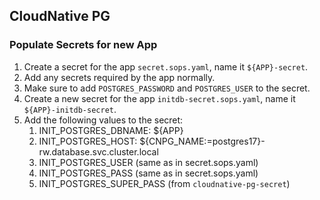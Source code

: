 ## CloudNative PG

### Populate Secrets for new App

1. Create a secret for the app `secret.sops.yaml`, name it `${APP}-secret`.
2. Add any secrets required by the app normally.
3. Make sure to add `POSTGRES_PASSWORD` and `POSTGRES_USER` to the secret.
4. Create a new secret for the app `initdb-secret.sops.yaml`, name it `${APP}-initdb-secret`.
5. Add the following values to the secret:
   1. INIT_POSTGRES_DBNAME: ${APP}
   2. INIT_POSTGRES_HOST: ${CNPG_NAME:=postgres17}-rw.database.svc.cluster.local
   3. INIT_POSTGRES_USER (same as in secret.sops.yaml)
   4. INIT_POSTGRES_PASS (same as in secret.sops.yaml)
   5. INIT_POSTGRES_SUPER_PASS (from `cloudnative-pg-secret`)
